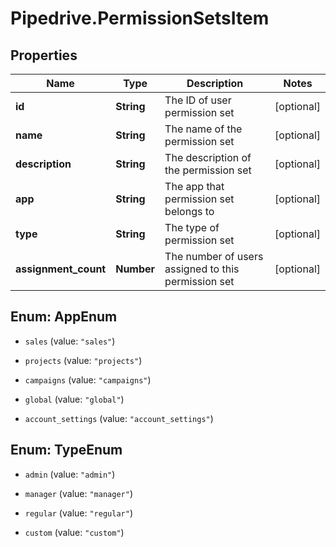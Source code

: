 # Pipedrive.PermissionSetsItem

## Properties

Name | Type | Description | Notes
------------ | ------------- | ------------- | -------------
**id** | **String** | The ID of user permission set | [optional] 
**name** | **String** | The name of the permission set | [optional] 
**description** | **String** | The description of the permission set | [optional] 
**app** | **String** | The app that permission set belongs to | [optional] 
**type** | **String** | The type of permission set | [optional] 
**assignment_count** | **Number** | The number of users assigned to this permission set | [optional] 



## Enum: AppEnum


* `sales` (value: `"sales"`)

* `projects` (value: `"projects"`)

* `campaigns` (value: `"campaigns"`)

* `global` (value: `"global"`)

* `account_settings` (value: `"account_settings"`)





## Enum: TypeEnum


* `admin` (value: `"admin"`)

* `manager` (value: `"manager"`)

* `regular` (value: `"regular"`)

* `custom` (value: `"custom"`)




